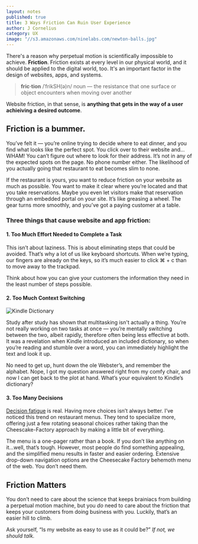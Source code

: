 ```yaml
---
layout: notes
published: true
title: 3 Ways Friction Can Ruin User Experience
author: J Cornelius
category: UX
image: "//s3.amazonaws.com/ninelabs.com/newton-balls.jpg"
---
```



There's a reason why perpetual motion is scientifically impossible to achieve. **Friction**. Friction exists at every level in our physical world, and it should be applied to the digital world, too. It's an important factor in the design of websites, apps, and systems.

> **fric·tion** /ˈfrikSH(ə)n/ noun &mdash; the resistance that one surface or object encounters when moving over another

Website friction, in that sense, is **anything that gets in the way of a user achieiving a desired outcome**.

## Friction is a bummer.

You&rsquo;ve felt it &mdash; you&rsquo;re online trying to decide where to eat dinner, and you find what looks like the perfect spot. You click over to their website and&hellip; WHAM! You can&rsquo;t figure out where to look for their address. It&rsquo;s not in any of the expected spots on the page. No phone number either. The likelihood of you actually going that restaurant to eat becomes slim to none.

If the restaurant is yours, you want to reduce friction on your website as much as possible. You want to make it clear where you&rsquo;re located and that you take reservations. Maybe you even let visitors make that reservation through an embedded portal on your site. It&rsquo;s like greasing a wheel. The gear turns more smoothly, and you&rsquo;ve got a paying customer at a table.

### Three things that cause website and app friction:

#### 1. Too Much Effort Needed to Complete a Task
This isn&rsquo;t about laziness. This is about eliminating steps that could be avoided. That&rsquo;s why a lot of us like keyboard shortcuts. When we&rsquo;re typing, our fingers are already on the keys, so it&rsquo;s much easier to click ⌘ + c than to move away to the trackpad.

Think about how you can give your customers the information they need in the least number of steps possible.

#### 2. Too Much Context Switching

![Kindle Dictionary](//s3.amazonaws.com/ninelabs.com/kindle-dictionary.jpg)

Study after study has shown that multitasking isn't actually a thing. You&rsquo;re not really working on two tasks at once &mdash; you&rsquo;re mentally switching between the two, albeit rapidly, therefore often being less effective at both. It was a revelation when Kindle introduced an included dictionary, so when you&rsquo;re reading and stumble over a word, you can immediately highlight the text and look it up.

No need to get up, hunt down the ole Webster&rsquo;s, and remember the alphabet. Nope, I got my question answered right from my comfy chair, and now I can get back to the plot at hand. What&rsquo;s your equivalent to Kindle&rsquo;s dictionary?

#### 3. Too Many Decisions
[Decision fatigue](http://en.wikipedia.org/wiki/Decision_fatigue) is real. Having more choices isn&rsquo;t always better. I&rsquo;ve noticed this trend on restaurant menus. They tend to specialize more, offering just a few rotating seasonal choices rather taking than the Cheescake-Factory approach by making a little bit of everything.

The menu is a one-pager rather than a book. If you don&rsquo;t like anything on it...well, that&rsquo;s tough. However, most people do find something appealing, and the simplified menu results in faster and easier ordering. Extensive drop-down navigation options are the Cheesecake Factory behemoth menu of the web. You don&rsquo;t need them.

## Friction Matters 
You don&rsquo;t need to care about the science that keeps brainiacs from building a perpetual motion machine, but you *do* need to care about the friction that keeps your customers from doing business with you. Luckily, that&rsquo;s an easier hill to climb.

Ask yourself, &ldquo;Is my website as easy to use as it could be?&rdquo; _If not, we should talk._
